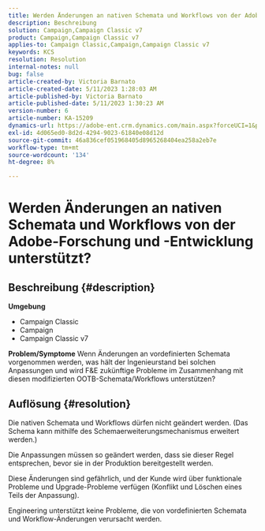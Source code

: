 ```yaml
---
title: Werden Änderungen an nativen Schemata und Workflows von der Adobe-Forschung und -Entwicklung unterstützt?
description: Beschreibung
solution: Campaign,Campaign Classic v7
product: Campaign,Campaign Classic v7
applies-to: Campaign Classic,Campaign,Campaign Classic v7
keywords: KCS
resolution: Resolution
internal-notes: null
bug: false
article-created-by: Victoria Barnato
article-created-date: 5/11/2023 1:28:03 AM
article-published-by: Victoria Barnato
article-published-date: 5/11/2023 1:30:23 AM
version-number: 6
article-number: KA-15209
dynamics-url: https://adobe-ent.crm.dynamics.com/main.aspx?forceUCI=1&pagetype=entityrecord&etn=knowledgearticle&id=c32f470c-9bef-ed11-8849-6045bd006268
exl-id: 4d065ed0-8d2d-4294-9023-61840e08d12d
source-git-commit: 46a836cef051968405d8965268404ea258a2eb7e
workflow-type: tm+mt
source-wordcount: '134'
ht-degree: 8%

---
```


# Werden Änderungen an nativen Schemata und Workflows von der Adobe-Forschung und -Entwicklung unterstützt?

## Beschreibung {#description}

<b>Umgebung</b>
- Campaign Classic
- Campaign
- Campaign Classic v7

<b>Problem/Symptome</b>
Wenn Änderungen an vordefinierten Schemata vorgenommen werden, was hält der Ingenieurstand bei solchen Anpassungen und wird F&amp;E zukünftige Probleme im Zusammenhang mit diesen modifizierten OOTB-Schemata/Workflows unterstützen?


## Auflösung {#resolution}


Die nativen Schemata und Workflows dürfen nicht geändert werden. (Das Schema kann mithilfe des Schemaerweiterungsmechanismus erweitert werden.)

Die Anpassungen müssen so geändert werden, dass sie dieser Regel entsprechen, bevor sie in der Produktion bereitgestellt werden.

Diese Änderungen sind gefährlich, und der Kunde wird über funktionale Probleme und Upgrade-Probleme verfügen (Konflikt und Löschen eines Teils der Anpassung).

Engineering unterstützt keine Probleme, die von vordefinierten Schemata und Workflow-Änderungen verursacht werden.
